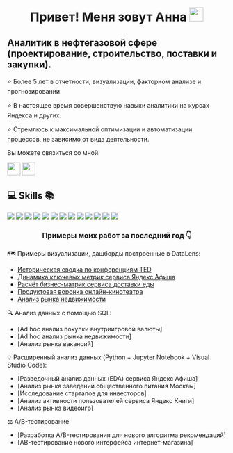 <h1 align="center">Привет! Меня зовут Анна </a>  
<img src="https://github.com/blackcater/blackcater/raw/main/images/Hi.gif" height="32"/></h1>
 
## Аналитик в нефтегазовой сфере (проектирование, строительство, поставки и закупки).
⭐️   Более 5 лет в отчетности, визуализации, факторном анализе и прогнозировании.

⭐️   В настоящее время совершенствую навыки аналитики на курсах Яндекса и других.

⭐️   Стремлюсь к максимальной оптимизации и автоматизации процессов, не зависимо от вида деятельности.

<p>
Вы можете связиться со мной:
</p>
  </a>
    <a href="https://t.me/Anna_mao" target="_blank">
    <img src="https://img.shields.io/badge/Telegram-2CA5E0?style=for-the-badge&logo=telegram&logoColor=white" style="height: 30px; width: auto;" />
  </a>
    <a href="mailto:anytka.mao@yandex.ru">
    <img src="https://img.shields.io/badge/Yandex-000000?style=for-the-badge&logo=yandex&logoColor=white" style="height: 30px; width: auto;" />
  </a>

## 💻 Skills 📚

<div align="left">
  <img src="https://img.shields.io/badge/Google_Sheets-34A853?style=for-the-badge&logo=google-sheets&logoColor=white"  />
  <img src="https://img.shields.io/badge/Microsoft_Excel-217346?style=for-the-badge&logo=microsoft-excel&logoColor=white"  />  
  <img src="https://img.shields.io/badge/DBeaver-4479A1?style=for-the-badge&logo=DBeaver&logoColor=white"  />  
  <img src="https://img.shields.io/badge/SQL-4479A1?style=for-the-badge&logo=sql&logoColor=white"  />
  <img src="https://img.shields.io/badge/PostgreSQL-4479A1?style=for-the-badge&logo=sql&logoColor=white"  />   
  <img src="https://img.shields.io/badge/Jupyter_Notebook-F37626?style=for-the-badge&logo=Jupyter&logoColor=white"  />
  <img src="https://img.shields.io/badge/Python-3776AB?style=for-the-badge&logo=python&logoColor=white"  />
  <img src="https://img.shields.io/badge/Pandas-150458?style=for-the-badge&logo=pandas&logoColor=white"  />
  <img src="https://img.shields.io/badge/Plotly-3F4F75?style=for-the-badge&logo=plotly&logoColor=white" />
  <img src="https://img.shields.io/badge/NumPy-013243?style=for-the-badge&logo=numpy&logoColor=white"  />
  <img src="https://img.shields.io/badge/Matplotlib-11557C?style=for-the-badge&logo=matplotlib&logoColor=white" />  
  <img src="https://img.shields.io/badge/Seaborn-404D5C?style=for-the-badge&logo=seaborn&logoColor=white" />
  <img src="https://img.shields.io/badge/Yandex_DataLens-FF0000?style=for-the-badge&logo=yandex&logoColor=white"  />    
</div>

<h3 align="center">Примеры моих работ за последний год 👇</h3>

🗺️ Примеры визуализации, дашборды построенные в DataLens:
* [Историческая сводка по конференциям TED](https://datalens.yandex/f1jetp8x6kee1?_no_controls=1&_theme=dark)
* [Динамика ключевых метрик сервиса Яндекс.Афиша](https://datalens.yandex/4jz2hhjsd9ysq?_no_controls=1&_theme=dark)
* [Расчёт бизнес-матрик сервиса доставки еды](https://datalens.yandex/041b9hgcimakm?_no_controls=1&_theme=dark)
* [Продуктовая воронка онлайн-кинотеатра](https://datalens.yandex/vyi4ozhlxudqh?_no_controls=1&_theme=dark)
* [Анализ рынка недвижимости](https://datalens.yandex/4rcdtyn4n81gq?_no_controls=1&_theme=dark) 

🔍 Анализ данных с помощью SQL:
* [Ad hoc анализ покупки внутриигровой валюты]
* [Ad hoc анализ рынка недвижимости]
* [Анализ рынка вакансий]

💡 Расширенный анализ данных (Python + Jupyter Notebook + Visual Studio Code):
* [Разведочный анализ данных (EDA) сервиса Яндекс Афиша]
* [Анализ рынка заведений общественного питания Москвы]
* [Исследование стартапов для инвесторов]
* [Анализ активности пользователей сервиса Яндекс Книги]
* [Анализ рынка видеоигр]

⚖️ A/B-тестирование 
* [Разработка A/B-тестирования для нового алгоритма рекомендаций]
* [AB-тестирование нового интерфейса интернет-магазина]
